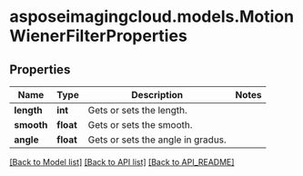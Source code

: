 # asposeimagingcloud.models.MotionWienerFilterProperties

## Properties
Name | Type | Description | Notes
------------ | ------------- | ------------- | -------------
**length** | **int** | Gets or sets the length.              | 
**smooth** | **float** | Gets or sets the smooth.              | 
**angle** | **float** | Gets or sets the angle in gradus.              | 

[[Back to Model list]](API_README.md#documentation-for-models) [[Back to API list]](API_README.md#documentation-for-api-endpoints) [[Back to API_README]](API_README.md)


